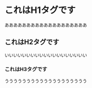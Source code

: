 # これはH1タグです

あああああああああああああああああああ

## これはH2タグです

いいいいいいいいいいいいいいいいいいい

### これはH3タグです

ううううううううううううううううううう
